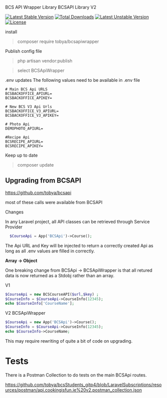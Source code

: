 BCS API Wrapper Library
BCSAPI Library V2

[![Latest Stable Version](https://poser.pugx.org/tobya/bcsapiwrapper/v)](//packagist.org/packages/tobya/bcsapiwrapper) [![Total Downloads](https://poser.pugx.org/tobya/bcsapiwrapper/downloads)](//packagist.org/packages/tobya/bcsapiwrapper) [![Latest Unstable Version](https://poser.pugx.org/tobya/bcsapiwrapper/v/unstable)](//packagist.org/packages/tobya/bcsapiwrapper) [![License](https://poser.pugx.org/tobya/bcsapiwrapper/license)](//packagist.org/packages/tobya/bcsapiwrapper)

install

> composer require tobya/bcsapiwrapper
> 

Publish config file

> php artisan vendor:publish 

> select BCSApiWrapper



.env updates
The following values need to be available in .env file

````angular2html
# Main BCS Api URLS
BCSBACKOFFICE_APIURL=
BCSBACKOFFICE_APIKEY=

# New BCS V3 Api Urls
BCSBACKOFFICE_V3_APIURL=
BCSBACKOFFICE_V3_APIKEY=

# Photo Api
DEMOPHOTO_APIURL=

#Recipe Api
BCSRECIPE_APIURL=
BCSRECIPE_APIKEY=
````





Keep up to date

> composer update
> 
> 

Upgrading from BCSAPI 
--
https://github.com/tobya/bcsapi

most of these calls were available from BCSAPI

Changes

In any Laravel project, all API classes can be retrieved through Service Provider

````php
  $CourseApi = App('BCSApi')->Course();
````

The Api URL and Key will be injected to return a correctly created Api as long as all .env values are filled in correctly.

**Array -> Object**

One breaking change from BCSApi -> BCSApiWrapper is that all retured data is now returned as a Stdobj rather than an array.

V1
````php
$CourseApi = new BCSCourseAPI($url,$key) ;
$CourseInfo = $CourseApi->CourseInfo(12345);
echo $CourseInfo['CourseName'];
````


V2 BCSApiWrapper
````php
$CourseApi = new App('BCSApi')->Course();
$CourseInfo = $CourseApi->CourseInfo(12345);
echo $CourseInfo->CourseName;
````

This may require rewriting of quite a bit of code on upgrading.

Tests
==

There is a Postman Collection to do tests on the main BCSApi routes.

https://github.com/tobya/bcsStudents_gitp4/blob/LaravelSubscriptions/resources/postman/api.cookingisfun.ie%20v2.postman_collection.json
